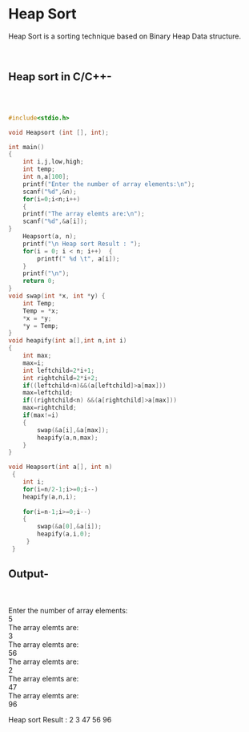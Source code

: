 # Heap Sort
Heap Sort is a sorting technique based on Binary Heap Data structure.

<br>

## Heap sort in C/C++-
<br>

```c

#include<stdio.h>

void Heapsort (int [], int);

int main()
{
	int i,j,low,high;
	int temp;
	int n,a[100];
	printf("Enter the number of array elements:\n");
	scanf("%d",&n);
	for(i=0;i<n;i++)
	{
	printf("The array elemts are:\n");
	scanf("%d",&a[i]);
}
    Heapsort(a, n);
    printf("\n Heap sort Result : ");
    for(i = 0; i < n; i++)  {
        printf(" %d \t", a[i]);
    }
    printf("\n");
    return 0;
}
void swap(int *x, int *y) {
    int Temp;
    Temp = *x;
    *x = *y;
    *y = Temp;
}
void heapify(int a[],int n,int i)
{
	int max;
	max=i;
	int leftchild=2*i+1;
	int rightchild=2*i+2;
	if((leftchild<n)&&(a[leftchild]>a[max]))
	max=leftchild;
	if((rightchild<n) &&(a[rightchild]>a[max]))
	max=rightchild;
	if(max!=i)
	{
		swap(&a[i],&a[max]);
		heapify(a,n,max);
	}
}

void Heapsort(int a[], int n)
 {
 	int i;
 	for(i=n/2-1;i>=0;i--)
 	heapify(a,n,i);
 	
 	for(i=n-1;i>=0;i--)
 	{
 		swap(&a[0],&a[i]);
 		heapify(a,i,0);
	 }
 }

```
## Output-
<br>
<br>
Enter the number of array elements:<br>
5<br>
The array elemts are:<br>
3<br>
The array elemts are:<br>
56<br>
The array elemts are:<br>
2<br>
The array elemts are:<br>
47<br>
The array elemts are:<br>
96<br>

 Heap sort Result :  2   3       47      56      96<br>

<br>
<br>